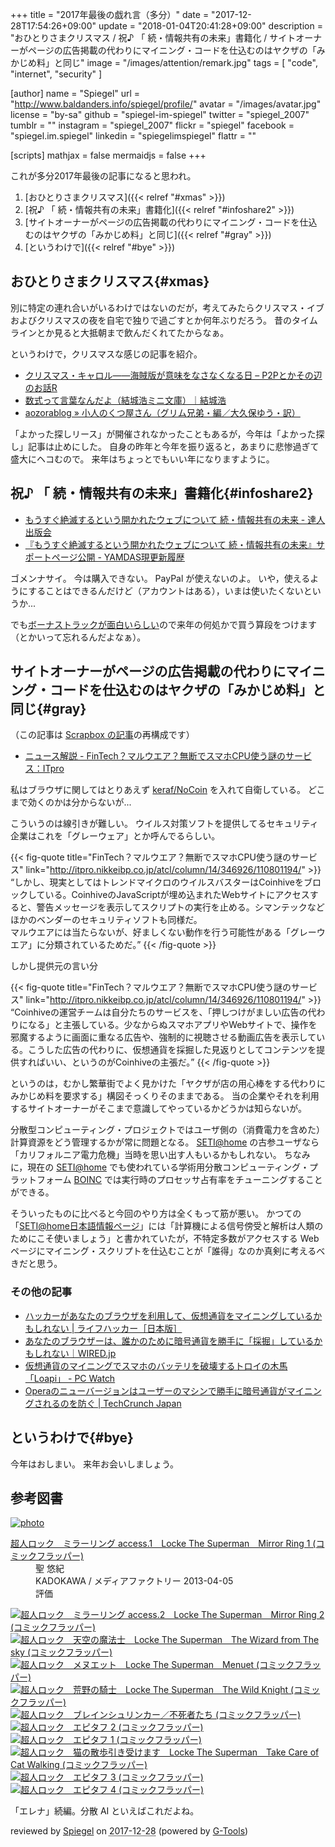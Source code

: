 +++
title = "2017年最後の戯れ言（多分）"
date =  "2017-12-28T17:54:26+09:00"
update = "2018-01-04T20:41:28+09:00"
description = "おひとりさまクリスマス / 祝♪ 「 続・情報共有の未来」書籍化 / サイトオーナーがページの広告掲載の代わりにマイニング・コードを仕込むのはヤクザの「みかじめ料」と同じ"
image = "/images/attention/remark.jpg"
tags        = [ "code", "internet", "security" ]

[author]
  name      = "Spiegel"
  url       = "http://www.baldanders.info/spiegel/profile/"
  avatar    = "/images/avatar.jpg"
  license   = "by-sa"
  github    = "spiegel-im-spiegel"
  twitter   = "spiegel_2007"
  tumblr    = ""
  instagram = "spiegel_2007"
  flickr    = "spiegel"
  facebook  = "spiegel.im.spiegel"
  linkedin  = "spiegelimspiegel"
  flattr    = ""

[scripts]
  mathjax = false
  mermaidjs = false
+++

これが多分2017年最後の記事になると思われ。

1. [おひとりさまクリスマス]({{< relref "#xmas" >}})
1. [祝♪ 「 続・情報共有の未来」書籍化]({{< relref "#infoshare2" >}})
1. [サイトオーナーがページの広告掲載の代わりにマイニング・コードを仕込むのはヤクザの「みかじめ料」と同じ]({{< relref "#gray" >}})
1. [というわけで]({{< relref "#bye" >}})

## おひとりさまクリスマス{#xmas}

別に特定の連れ合いがいるわけではないのだが，考えてみたらクリスマス・イブおよびクリスマスの夜を自宅で独りで過ごすとか何年ぶりだろう。
昔のタイムラインとか見ると大抵朝まで飲んだくれてたからなぁ。

というわけで，クリスマスな感じの記事を紹介。

- [クリスマス・キャロル――海賊版が意味をなさなくなる日 – P2Pとかその辺のお話R](http://p2ptk.org/copyright/698)
- [数式って言葉なんだよ（結城浩ミニ文庫）｜結城浩](https://mm.hyuki.net/n/n64e93dd7c35b)
- [aozorablog » 小人のくつ屋さん（グリム兄弟・編／大久保ゆう・訳）](http://www.aozora.gr.jp/aozorablog/?p=4074)

「よかった探しリース」が開催されなかったこともあるが，今年は「よかった探し」記事は止めにした。
自身の昨年と今年を振り返ると，あまりに悲惨過ぎて盛大にヘコむので。
来年はちょっとでもいい年になりますように。

## 祝♪ 「 続・情報共有の未来」書籍化{#infoshare2}

- [もうすぐ絶滅するという開かれたウェブについて  続・情報共有の未来 - 達人出版会](https://tatsu-zine.com/books/infoshare2)
- [『もうすぐ絶滅するという開かれたウェブについて 続・情報共有の未来』サポートページ公開 - YAMDAS現更新履歴](http://d.hatena.ne.jp/yomoyomo/20171226/openweb)

ゴメンナサイ。
今は購入できない。
PayPal が使えないのよ。
いや，使えるようにすることはできるんだけど（アカウントはある），いまは使いたくないというか...

でも[ボーナストラックが面白いらしい](http://d.hatena.ne.jp/yomoyomo/20171228/openweb)ので来年の何処かで買う算段をつけます（とかいって忘れるんだよなぁ）。

## サイトオーナーがページの広告掲載の代わりにマイニング・コードを仕込むのはヤクザの「みかじめ料」と同じ{#gray}

（この記事は [Scrapbox の記事](https://scrapbox.io/spiegel-branch/%E3%82%B5%E3%82%A4%E3%83%88%E3%82%AA%E3%83%BC%E3%83%8A%E3%83%BC%E3%81%8C%E3%83%9A%E3%83%BC%E3%82%B8%E3%81%AE%E5%BA%83%E5%91%8A%E6%8E%B2%E8%BC%89%E3%81%AE%E4%BB%A3%E3%82%8F%E3%82%8A%E3%81%AB%E3%83%9E%E3%82%A4%E3%83%8B%E3%83%B3%E3%82%B0JavaScript%E3%82%92%E4%BB%95%E8%BE%BC%E3%82%80%E3%81%AE%E3%81%AF%E3%83%A4%E3%82%AF%E3%82%B6%E3%81%AE%E3%80%8C%E3%81%BF%E3%81%8B%E3%81%98%E3%82%81%E6%96%99%E3%80%8D%E3%81%A8%E5%90%8C%E3%81%98%E3%80%82)の再構成です）

- [ニュース解説 - FinTech？マルウエア？無断でスマホCPU使う謎のサービス：ITpro](http://itpro.nikkeibp.co.jp/atcl/column/14/346926/110801194/)

私はブラウザに関してはとりあえず [keraf/NoCoin](https://github.com/keraf/NoCoin "keraf/NoCoin: No Coin is a tiny browser extension aiming to block coin miners such as Coinhive.") を入れて自衛している。
どこまで効くのかは分からないが...

こういうのは線引きが難しい。
ウイルス対策ソフトを提供してるセキュリティ企業はこれを「グレーウェア」とか呼んでるらしい。

{{< fig-quote title="FinTech？マルウエア？無断でスマホCPU使う謎のサービス" link="http://itpro.nikkeibp.co.jp/atcl/column/14/346926/110801194/" >}}
<q>しかし、現実としてはトレンドマイクロのウイルスバスターはCoinhiveをブロックしている。CoinhiveのJavaScriptが埋め込まれたWebサイトにアクセスすると、警告メッセージを表示してスクリプトの実行を止める。シマンテックなどほかのベンダーのセキュリティソフトも同様だ。<br>
マルウエアには当たらないが、好ましくない動作を行う可能性がある「グレーウエア」に分類されているためだ。</q>
{{< /fig-quote >}}

しかし提供元の言い分

{{< fig-quote title="FinTech？マルウエア？無断でスマホCPU使う謎のサービス" link="http://itpro.nikkeibp.co.jp/atcl/column/14/346926/110801194/" >}}
<q>Coinhiveの運営チームは自分たちのサービスを、「押しつけがましい広告の代わりになる」と主張している。少なからぬスマホアプリやWebサイトで、操作を邪魔するように画面に重なる広告や、強制的に視聴させる動画広告を表示している。こうした広告の代わりに、仮想通貨を採掘した見返りとしてコンテンツを提供すればいい、というのがCoinhiveの主張だ。</q>
{{< /fig-quote >}}

というのは，むかし繁華街でよく見かけた「ヤクザが店の用心棒をする代わりにみかじめ料を要求する」構図そっくりそのままである。
当の企業やそれを利用するサイトオーナーがそこまで意識してやっているかどうかは知らないが。

分散型コンピューティング・プロジェクトではユーザ側の（消費電力を含めた）計算資源をどう管理するかが常に問題となる。
[SETI@home](http://setiathome.berkeley.edu/) の古参ユーザなら「カリフォルニア電力危機」当時を思い出す人もいるかもしれない。
ちなみに，現在の [SETI@home](http://setiathome.berkeley.edu/) でも使われている学術用分散コンピューティング・プラットフォーム [BOINC](http://boinc.berkeley.edu/) では実行時のプロセッサ占有率をチューニングすることができる。

そういったものに比べると今回のやり方は全くもって筋が悪い。
かつての「[SETI@home日本語情報ページ](https://web.archive.org/web/*/http://www.planetary.or.jp/setiathome/)」には「計算機による信号傍受と解析は人類のためにこそ使いましょう」と書かれていたが，不特定多数がアクセスする Web ページにマイニング・スクリプトを仕込むことが「誰得」なのか真剣に考えるべきだと思う。

### その他の記事

- [ハッカーがあなたのブラウザを利用して、仮想通貨をマイニングしているかもしれない | ライフハッカー［日本版］](https://www.lifehacker.jp/2017/10/171031-how-to-stop-sites-from-harvesting-cryptocurrency-from.html)
- [あなたのブラウザーは、誰かのために暗号通貨を勝手に「採掘」しているかもしれない｜WIRED.jp](https://wired.jp/2017/12/25/cryptojacking/)
- [仮想通貨のマイニングでスマホのバッテリを破壊するトロイの木馬「Loapi」  - PC Watch](https://pc.watch.impress.co.jp/docs/news/1098829.html)
- [Operaのニューバージョンはユーザーのマシンで勝手に暗号通貨がマイニングされるのを防ぐ  |  TechCrunch Japan](http://jp.techcrunch.com/2018/01/04/2018-01-03-opera-now-protects-you-from-cryptojacking-attacks/)

## というわけで{#bye}

今年はおしまい。
来年お会いしましょう。

## 参考図書

<div class="hreview" ><a class="item url" href="http://www.amazon.co.jp/exec/obidos/ASIN/B00C41BSHM/baldandersinf-22/"><img src="https://images-fe.ssl-images-amazon.com/images/I/51Sunuy6dwL._SL160_.jpg" alt="photo" class="photo"  /></a><dl ><dt class="fn"><a class="item url" href="http://www.amazon.co.jp/exec/obidos/ASIN/B00C41BSHM/baldandersinf-22/">超人ロック　ミラーリング access.1　Locke The Superman　Mirror Ring 1 (コミックフラッパー)</a></dt><dd>聖 悠紀 </dd><dd>KADOKAWA / メディアファクトリー 2013-04-05</dd><dd>評価<abbr class="rating" title="4"><img src="http://g-images.amazon.com/images/G/01/detail/stars-4-0.gif" alt="" /></abbr> </dd></dl><p class="similar"><a href="http://www.amazon.co.jp/exec/obidos/ASIN/B00C41BSI6/baldandersinf-22/" target="_top"><img src="http://images.amazon.com/images/P/B00C41BSI6.09._SCTHUMBZZZ_.jpg"  alt="超人ロック　ミラーリング access.2　Locke The Superman　Mirror Ring 2 (コミックフラッパー)"  /></a> <a href="http://www.amazon.co.jp/exec/obidos/ASIN/B00C41BTJE/baldandersinf-22/" target="_top"><img src="http://images.amazon.com/images/P/B00C41BTJE.09._SCTHUMBZZZ_.jpg"  alt="超人ロック　天空の魔法士　Locke The Superman　The Wizard from The sky (コミックフラッパー)"  /></a> <a href="http://www.amazon.co.jp/exec/obidos/ASIN/B00C41BSHC/baldandersinf-22/" target="_top"><img src="http://images.amazon.com/images/P/B00C41BSHC.09._SCTHUMBZZZ_.jpg"  alt="超人ロック　メヌエット　Locke The Superman　Menuet (コミックフラッパー)"  /></a> <a href="http://www.amazon.co.jp/exec/obidos/ASIN/B00C41BU0M/baldandersinf-22/" target="_top"><img src="http://images.amazon.com/images/P/B00C41BU0M.09._SCTHUMBZZZ_.jpg"  alt="超人ロック　荒野の騎士　Locke The Superman　The Wild Knight (コミックフラッパー)"  /></a> <a href="http://www.amazon.co.jp/exec/obidos/ASIN/B00C41BSGI/baldandersinf-22/" target="_top"><img src="http://images.amazon.com/images/P/B00C41BSGI.09._SCTHUMBZZZ_.jpg"  alt="超人ロック　ブレインシュリンカー／不死者たち (コミックフラッパー)"  /></a> <a href="http://www.amazon.co.jp/exec/obidos/ASIN/B00C41BRFA/baldandersinf-22/" target="_top"><img src="http://images.amazon.com/images/P/B00C41BRFA.09._SCTHUMBZZZ_.jpg"  alt="超人ロック　エピタフ 2 (コミックフラッパー)"  /></a> <a href="http://www.amazon.co.jp/exec/obidos/ASIN/B00C41BRCI/baldandersinf-22/" target="_top"><img src="http://images.amazon.com/images/P/B00C41BRCI.09._SCTHUMBZZZ_.jpg"  alt="超人ロック　エピタフ 1 (コミックフラッパー)"  /></a> <a href="http://www.amazon.co.jp/exec/obidos/ASIN/B00C41BTM6/baldandersinf-22/" target="_top"><img src="http://images.amazon.com/images/P/B00C41BTM6.09._SCTHUMBZZZ_.jpg"  alt="超人ロック　猫の散歩引き受けます　Locke The Superman　Take Care of Cat Walking (コミックフラッパー)"  /></a> <a href="http://www.amazon.co.jp/exec/obidos/ASIN/B00C7P094S/baldandersinf-22/" target="_top"><img src="http://images.amazon.com/images/P/B00C7P094S.09._SCTHUMBZZZ_.jpg"  alt="超人ロック　エピタフ 3 (コミックフラッパー)"  /></a> <a href="http://www.amazon.co.jp/exec/obidos/ASIN/B00CM0F3JY/baldandersinf-22/" target="_top"><img src="http://images.amazon.com/images/P/B00CM0F3JY.09._SCTHUMBZZZ_.jpg"  alt="超人ロック　エピタフ 4 (コミックフラッパー)"  /></a> </p>
<p class="description">「エレナ」続編。分散 AI といえばこれだよね。</p>
<p class="gtools" >reviewed by <a href='#maker' class='reviewer'>Spiegel</a> on <abbr class="dtreviewed" title="2017-12-28">2017-12-28</abbr> (powered by <a href="http://www.goodpic.com/mt/aws/index.html" >G-Tools</a>)</p>
</div>
